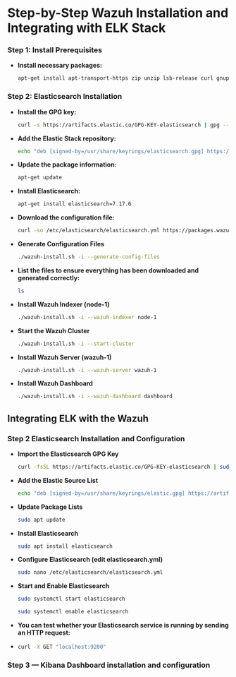 # Step-by-Step Wazuh Installation and Integrating with ELK Stack


### Step 1: Install Prerequisites

   - **Install necessary packages:**
      ```bash
      apt-get install apt-transport-https zip unzip lsb-release curl gnupg
      ```
### Step 2: Elasticsearch Installation


   - **Install the GPG key:**

      ```bash
      curl -s https://artifacts.elastic.co/GPG-KEY-elasticsearch | gpg --no-default-keyring --keyring gnupg-ring:/usr/share/keyrings/elasticsearch.gpg --import && chmod 644 /usr/share/keyrings/elasticsearch.gpg
      ```
   - **Add the Elastic Stack repository:**
   
      ```bash
      echo "deb [signed-by=/usr/share/keyrings/elasticsearch.gpg] https://artifacts.elastic.co/packages/7.x/apt stable main" | tee /etc/apt/sources.list.d/elastic-7.x.list
      ```

   - **Update the package information:**

      ```bash
      apt-get update
      ```

      
   - **Install Elasticsearch:**

      ```bash
      apt-get install elasticsearch=7.17.6
      ```
   - **Download the configuration file:**

      ```bash
      curl -so /etc/elasticsearch/elasticsearch.yml https://packages.wazuh.com/4.3/tpl/elastic-basic/elasticsearch_all_in_one.yml
      ```

      
   - **Generate Configuration Files**

      ```bash
      ./wazuh-install.sh -i --generate-config-files
      ```
      
   - **List the files to ensure everything has been downloaded and generated correctly:**

      ```bash
      ls
      ```
   - **Install Wazuh Indexer (node-1)**

      ```bash
      ./wazuh-install.sh -i --wazuh-indexer node-1
      ```
      
   - **Start the Wazuh Cluster**
       
      ```bash
      ./wazuh-install.sh -i --start-cluster
      ```

      
   - **Install Wazuh Server (wazuh-1)**

      ```bash
      ./wazuh-install.sh -i --wazuh-server wazuh-1
      ```
   - **Install Wazuh Dashboard**

      ```bash
      ./wazuh-install.sh -i --wazuh-dashboard dashboard
      ```





## Integrating ELK with the Wazuh


   ### Step 2 Elasticsearch Installation and Configuration

   - **Import the Elasticsearch GPG Key**

      ```bash
      curl -fsSL https://artifacts.elastic.co/GPG-KEY-elasticsearch | sudo gpg --dearmor -o /usr/share/keyrings/elastic.gpg
      ```

   - **Add the Elastic Source List**
   
      ```bash
      echo "deb [signed-by=/usr/share/keyrings/elastic.gpg] https://artifacts.elastic.co/packages/7.x/apt stable main" | sudo tee -a /etc/apt/sources.list.d/elastic-7.x.list
      ```
   - **Update Package Lists**
   
      ```bash
      sudo apt update
      ```
   - **Install Elasticsearch**
   
      ```bash
      sudo apt install elasticsearch
      ```
   - **Configure Elasticsearch (edit elasticsearch.yml)**
   
      ```bash
      sudo nano /etc/elasticsearch/elasticsearch.yml
      ```

   - **Start and Enable Elasticsearch**
   
      ```bash
      sudo systemctl start elasticsearch
      ```
      ```bash
      sudo systemctl enable elasticsearch
      ```
   - **You can test whether your Elasticsearch service is running by sending an HTTP request:**
   - 
      ```bash
      curl -X GET "localhost:9200"
      ```
     






   ### Step 3 — Kibana Dashboard installation and configuration

